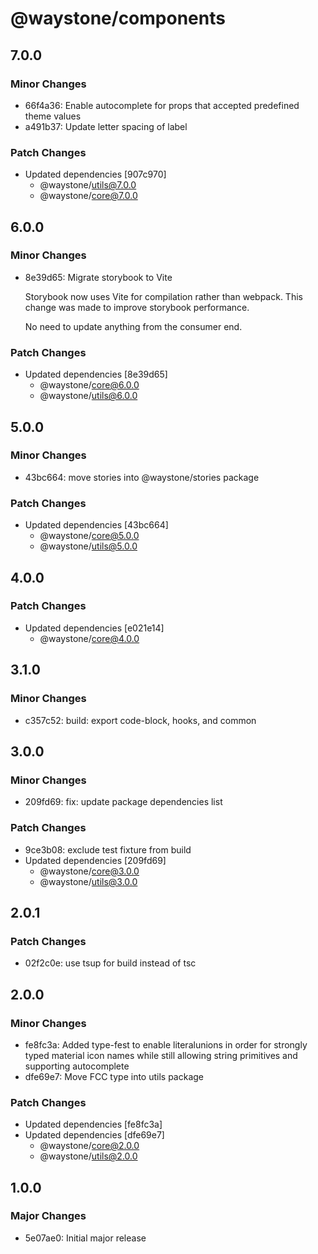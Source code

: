 # @waystone/components

## 7.0.0

### Minor Changes

- 66f4a36: Enable autocomplete for props that accepted predefined theme values
- a491b37: Update letter spacing of label

### Patch Changes

- Updated dependencies [907c970]
  - @waystone/utils@7.0.0
  - @waystone/core@7.0.0

## 6.0.0

### Minor Changes

- 8e39d65: Migrate storybook to Vite

  Storybook now uses Vite for compilation rather than webpack. This change was
  made to improve storybook performance.

  No need to update anything from the consumer end.

### Patch Changes

- Updated dependencies [8e39d65]
  - @waystone/core@6.0.0
  - @waystone/utils@6.0.0

## 5.0.0

### Minor Changes

- 43bc664: move stories into @waystone/stories package

### Patch Changes

- Updated dependencies [43bc664]
  - @waystone/core@5.0.0
  - @waystone/utils@5.0.0

## 4.0.0

### Patch Changes

- Updated dependencies [e021e14]
  - @waystone/core@4.0.0

## 3.1.0

### Minor Changes

- c357c52: build: export code-block, hooks, and common

## 3.0.0

### Minor Changes

- 209fd69: fix: update package dependencies list

### Patch Changes

- 9ce3b08: exclude test fixture from build
- Updated dependencies [209fd69]
  - @waystone/core@3.0.0
  - @waystone/utils@3.0.0

## 2.0.1

### Patch Changes

- 02f2c0e: use tsup for build instead of tsc

## 2.0.0

### Minor Changes

- fe8fc3a: Added type-fest to enable literalunions in order for strongly typed material icon names while still allowing string primitives and supporting autocomplete
- dfe69e7: Move FCC type into utils package

### Patch Changes

- Updated dependencies [fe8fc3a]
- Updated dependencies [dfe69e7]
  - @waystone/core@2.0.0
  - @waystone/utils@2.0.0

## 1.0.0

### Major Changes

- 5e07ae0: Initial major release

